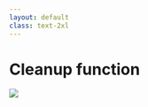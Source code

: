 ```yaml
---
layout: default
class: text-2xl
---
```


# Cleanup function

<img src="/images/04-situation-02-04.png" class="code"/>
